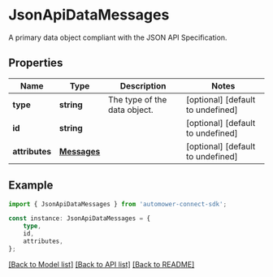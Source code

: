 # JsonApiDataMessages

A primary data object compliant with the JSON API Specification.

## Properties

Name | Type | Description | Notes
------------ | ------------- | ------------- | -------------
**type** | **string** | The type of the data object. | [optional] [default to undefined]
**id** | **string** |  | [optional] [default to undefined]
**attributes** | [**Messages**](Messages.md) |  | [optional] [default to undefined]

## Example

```typescript
import { JsonApiDataMessages } from 'automower-connect-sdk';

const instance: JsonApiDataMessages = {
    type,
    id,
    attributes,
};
```

[[Back to Model list]](../README.md#documentation-for-models) [[Back to API list]](../README.md#documentation-for-api-endpoints) [[Back to README]](../README.md)

